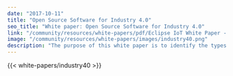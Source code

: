 ```yaml
---
date: "2017-10-11"
title: "Open Source Software for Industry 4.0"
seo_title: "White paper: Open Source Software for Industry 4.0"
link: "/community/resources/white-papers/pdf/Eclipse IoT White Paper - Open Source Software for Industry 4.0.pdf"
image: "/community/resources/white-papers/images/industry40.png"
description: "The purpose of this white paper is to identify the types of software required to implement an Industry 4.0 solution. Software is a key enabling technology for any IoT solution, including IoT in manufacturing. This white paper investigates how software solutions can be used to integrate existing operational technologies on a factory floor with the existing enterprise applications, like PLM and ERP solutions."
---
```


{{< white-papers/industry40 >}}